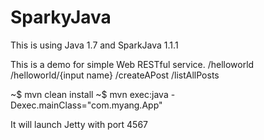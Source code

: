 # SparkyJava

This is using Java 1.7 and SparkJava 1.1.1

This is a demo for simple Web RESTful service.
/helloworld
/helloworld/{input name}
/createAPost
/listAllPosts

~$ mvn clean install
~$ mvn exec:java -Dexec.mainClass="com.myang.App"

It will launch Jetty with port 4567  
